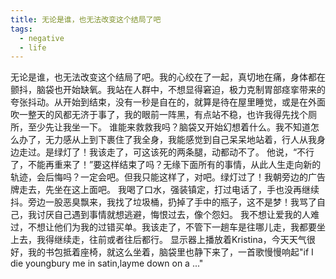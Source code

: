 ```yaml
---
title: 无论是谁，也无法改变这个结局了吧
tags:
  - negative
  - life
---
```


无论是谁，也无法改变这个结局了吧。我的心绞在了一起，真切地在痛，身体都在颤抖，脑袋也开始缺氧。我站在人群中，不想显得窘迫，极力克制胃部痉挛带来的夸张抖动。从开始到结束，没有一秒是自在的，就算是待在屋里睡觉，或是在外面吹一整天的风都无济于事了，我的眼前一阵黑，有点站不稳，也许我得先找个厕所，至少先让我坐一下。
谁能来救救我吗？脑袋又开始幻想着什么。我不知道怎么办了，无力感从上到下裹住了我全身，我能感觉到自己呆呆地站着，行人从我身边走过。是绿灯了！我该走了，可这该死的两条腿，动都动不了。
他说，“不行了，不能再重来了！”要这样结束了吗？无缘下面所有的事情，从此人生走向新的轨迹，会后悔吗？一定会吧。但我只能这样了，对吧。绿灯过了！我朝旁边的广告牌走去，先坐在这上面吧。
我喝了口水，强装镇定，打过电话了，手也没再继续抖。旁边一股恶臭飘来，我找了垃圾桶，扔掉了手中的瓶子，这不是梦！我骂了自己，我讨厌自己遇到事情就想逃避，悔恨过去，像个怨妇。
我不想让爱我的人难过，不想让他们为我的过错买单。我该走了，不管下一趟车是往哪儿走，我都要坐上去，我得继续走，往前或者往后都行。
显示器上播放着Kristina，今天天气很好，我的书包抵着座椅，就这么坐着，脑袋里也静下来了，一首歌慢慢响起"if I die youngbury me in satin,layme down on a ..."